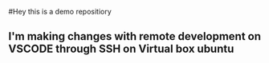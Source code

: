 #Hey this is a demo repositiory

## I'm making changes with remote development on VSCODE through SSH on Virtual box ubuntu